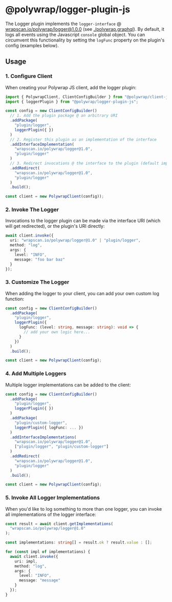 # @polywrap/logger-plugin-js
The Logger plugin implements the `logger-interface` @ [wrapscan.io/polywrap/logger@1.0.0](../../interface/) (see [./polywrap.graphql](./polywrap.graphql)). By default, it logs all events using the Javascript `console` global object. You can circumvent this functionality by setting the `logFunc` property on the plugin's config (examples below).

## Usage
### 1. Configure Client
When creating your Polywrap JS client, add the logger plugin:
```typescript
import { PolywrapClient, ClientConfigBuilder } from "@polywrap/client-js";
import { loggerPlugin } from "@polywrap/logger-plugin-js";

const config = new ClientConfigBuilder()
  // 1. Add the plugin package @ an arbitrary URI
  .addPackage(
    "plugin/logger",
    loggerPlugin({ })
  )
  // 2. Register this plugin as an implementation of the interface
  .addInterfaceImplementation(
    "wrapscan.io/polywrap/logger@1.0",
    "plugin/logger"
  )
  // 3. Redirect invocations @ the interface to the plugin (default impl)
  .addRedirect(
    "wrapscan.io/polywrap/logger@1.0",
    "plugin/logger"
  )
  .build();

const client = new PolywrapClient(config));
```

### 2. Invoke The Logger
Invocations to the logger plugin can be made via the interface URI (which will get redirected), or the plugin's URI directly:
```typescript
await client.invoke({
  uri: "wrapscan.io/polywrap/logger@1.0" | "plugin/logger",
  method: "log",
  args: {
    level: "INFO",
    message: "foo bar baz"
  }
});
```

### 3. Customize The Logger
When adding the logger to your client, you can add your own custom log function:
```typescript
const config = new ClientConfigBuilder()
  .addPackage(
    "plugin/logger",
    loggerPlugin({
      logFunc: (level: string, message: string): void => {
        // add your own logic here...
      }
    })
  )
  .build();

const client = new PolywrapClient(config);
```

### 4. Add Multiple Loggers
Multiple logger implementations can be added to the client:
```typescript
const config = new ClientConfigBuilder()
  .addPackage(
    "plugin/logger",
    loggerPlugin({ })
  )
  .addPackage(
    "plugin/custom-logger",
    loggerPlugin({ logFunc: ... })
  )
  .addInterfaceImplementations(
    "wrapscan.io/polywrap/logger@1.0",
    ["plugin/logger", "plugin/custom-logger"]
  )
  .addRedirect(
    "wrapscan.io/polywrap/logger@1.0",
    "plugin/logger"
  )
  .build();

const client = new PolywrapClient(config);
```

### 5. Invoke All Logger Implementations
When you'd like to log something to more than one logger, you can invoke all implementations of the logger interface:
```typescript
const result = await client.getImplementations(
  "wrapscan.io/polywrap/logger@1.0"
);

const implementations: string[] = result.ok ? result.value : [];

for (const impl of implementations) {
  await client.invoke({
    uri: impl,
    method: "log",
    args: {
      level: "INFO",
      message: "message"
    }
  });
}
```
